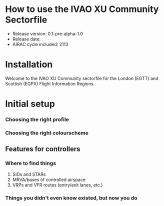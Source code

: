 # How to use the IVAO XU Community Sectorfile

- Release version: 0.1-pre-alpha-1.0
- Release date: 
- AIRAC cycle included: 2113

# Installation

Welcome to the IVAO XU Community sectorfile for the London (EGTT) and Scottish (EGPX) Flight Information Regions.

# Initial setup
### Choosing the right profile
### Choosing the right colourscheme
## Features for controllers
### Where to find things
1) SIDs and STARs
2) MRVA/bases of controlled airspace
3) VRPs and VFR routes (entry/exit lanes, etc.)
### Things you didn't even know existed, but now you do